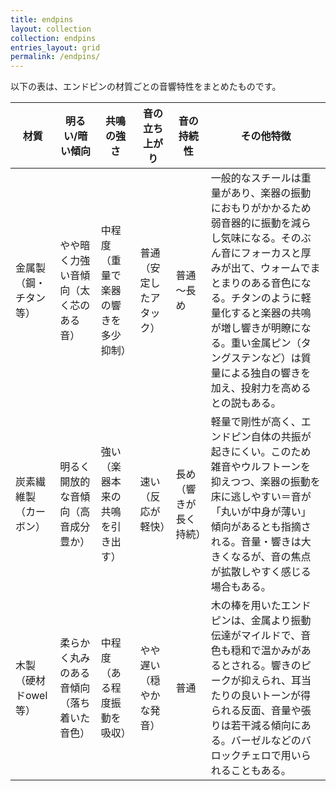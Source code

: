 ```yaml
---
title: endpins
layout: collection
collection: endpins
entries_layout: grid
permalink: /endpins/
---
```


以下の表は、エンドピンの材質ごとの音響特性をまとめたものです。

| **材質** | **明るい/暗い傾向** | **共鳴の強さ** | **音の立ち上がり** | **音の持続性** | **その他特徴** |
| -------- | ----------------- | -------------- | ---------------- | -------------- | -------------- |
| 金属製（鋼・チタン等） | やや暗く力強い音傾向（太く芯のある音） | 中程度（重量で楽器の響きを多少抑制） | 普通（安定したアタック） | 普通～長め | 一般的なスチールは重量があり、楽器の振動におもりがかかるため弱音器的に振動を減らし気味になる。そのぶん音にフォーカスと厚みが出て、ウォームでまとまりのある音色になる。チタンのように軽量化すると楽器の共鳴が増し響きが明瞭になる。重い金属ピン（タングステンなど）は質量による独自の響きを加え、投射力を高めるとの説もある。 |
| 炭素繊維製（カーボン） | 明るく開放的な音傾向（高音成分豊か） | 強い（楽器本来の共鳴を引き出す） | 速い（反応が軽快） | 長め（響きが長く持続） | 軽量で剛性が高く、エンドピン自体の共振が起きにくい。このため雑音やウルフトーンを抑えつつ、楽器の振動を床に逃しやすい＝音が「丸いが中身が薄い」傾向があるとも指摘される。音量・響きは大きくなるが、音の焦点が拡散しやすく感じる場合もある。 |
| 木製（硬材ドowel等） | 柔らかく丸みのある音傾向（落ち着いた音色） | 中程度（ある程度振動を吸収） | やや遅い（穏やかな発音） | 普通 | 木の棒を用いたエンドピンは、金属より振動伝達がマイルドで、音色も穏和で温かみがあるとされる。響きのピークが抑えられ、耳当たりの良いトーンが得られる反面、音量や張りは若干減る傾向にある。バーゼルなどのバロックチェロで用いられることもある。 |
